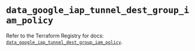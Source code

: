 # `data_google_iap_tunnel_dest_group_iam_policy`

Refer to the Terraform Registry for docs: [`data_google_iap_tunnel_dest_group_iam_policy`](https://registry.terraform.io/providers/hashicorp/google-beta/5.23.0/docs/data-sources/google_iap_tunnel_dest_group_iam_policy).
